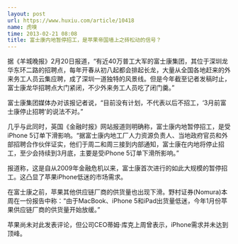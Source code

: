 ```yaml
---
layout: post
url: https://www.huxiu.com/article/10418
name: 虎嗅
time: 2013-02-21 08:08
title: 富士康内地暂停招工，是苹果帝国墙上之砖松动的信号？
---
```

据《羊城晚报》2月20日报道，“有近40万普工大军的富士康集团，其位于深圳龙华东环二路的招聘点，每年开春从初八起都会排起长龙，大量从全国各地赶来的外来务工人员云集应聘，成了深圳一道独特的风景线。但是今年截至记者发稿时止，富士康龙华招聘点大门紧闭，不少外来务工人员吃了闭门羹。”

富士康集团媒体办对该报记者说，“目前没有计划，不代表以后不招工，‘3月前富士康停止招聘’的说法不对。”

几乎与此同时，英国《金融时报》网站报道则明确称，富士康内地暂停招工，是受iPhone 5订单下滑影响。“据富士康内地工厂人力资源负责人、当地政府官员和外部招聘合作伙伴证实，他们于周二和周三接到内部通知，富士康在内地将停止招工，至少会持续到3月底，主要是受iPhone 5订单下滑所影响。”

报道称，这是自从2009年金融危机以来，富士康首次进行的如此大规模的暂停招工。这凸显了苹果iPhone低迷的市场需求。

在富士康之前，苹果其他供应链厂商的供货量也出现下滑。野村证券(Nomura)本周在一份报告中称：“由于MacBook、iPhone 5和iPad出货量低迷，今年1月份苹果供应链厂商的供货量开始放缓。”

苹果尚未对此发表评论，但公司CEO蒂姆·库克上周曾表示，iPhone需求并未达到顶峰。


